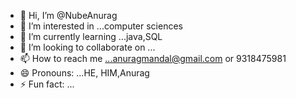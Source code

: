- 👋 Hi, I’m @NubeAnurag
- 👀 I’m interested in ...computer sciences
- 🌱 I’m currently learning ...java,SQL
- 💞️ I’m looking to collaborate on ...
- 📫 How to reach me ...anuragmandal@gmail.com or 9318475981
- 😄 Pronouns: ...HE, HIM,Anurag
- ⚡ Fun fact: ...

<!---
NubeAnurag/NubeAnurag is a ✨ special ✨ repository because its `README.md` (this file) appears on your GitHub profile.
You can click the Preview link to take a look at your changes.
--->
